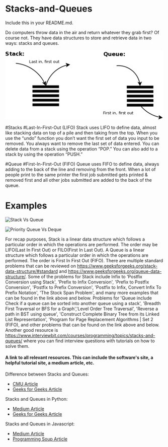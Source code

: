 # Stacks-and-Queues

Include this in your README.md.

Do computers throw data in the air and return whatever they grab first? Of course not.  They have data structures to store and retrieve data in two ways: stacks and queues.  

![](2020-08-18-17-12-30.png)

#Stacks
#Last-In-First-Out (LIFO)
Stack uses LIFO to define data, almost like stacking data on top of a pile and then taking from the top.  When you use the “undo” function you don’t want the first set of data you input to be removed.  You always want to remove the last set of data entered.  You can delete data from a stack using the operation “POP.”  You can also add to a stack by using the operation “PUSH.”

#Queue
#First-In-First-Out (FIFO)
Queue uses FIFO to define data, always adding to the back of the line and removing from the front.  When a lot of people print to the same printer the first job submitted gets printed & removed first and all other jobs submitted are added to the back of the queue.

# Examples

![Stack Vs Queue](https://i.imgur.com/T4YX5cf.png)

![Priority Queue Vs Deque](https://i.imgur.com/xIH24FF.png)

 For recap purposes, Stack is a linear data structure which follows a particular order in which the operations are performed. The order may be LIFO(Last In First Out) or FILO(First In Last Out). A Queue is a linear structure which follows a particular order in which the operations are performed. The order is First In First Out (FIFO). There are multiple standard problems that can be reviewed on https://www.geeksforgeeks.org/stack-data-structure/#standard and https://www.geeksforgeeks.org/queue-data-structure/. Some of the problems for Stack include Infix to 'Postfix Conversion using Stack', 'Prefix to Infix Conversion', 'Prefix to Postfix Conversion', 'Postfix to Prefix Conversion', 'Postfix to Infix, Convert Infix To Prefix Notation', 'The Stock Span Problem', and many more examples that can be found in the link above and below. Problems for 'Queue include Check if a queue can be sorted into another queue using a stack', 'Breadth First Traversal or BFS for a Graph','Level Order Tree Traversal', 'Reverse a path in BST using queue', 'Construct Complete Binary Tree from its Linked List Representation', 'Program for Page Replacement Algorithms | Set 2 (FIFO), and other problems that can be found on the link above and below. Another good resource is https://www.interviewbit.com/courses/programming/topics/stacks-and-queues/ where you can find interview questions with tutorials on how to solve them.


#### A link to all relevant resources. This can include the software's site, a helpful tutorial site, a medium article, etc.

Difference between Stacks and Queues:
* [CMU Article](https://www.cs.cmu.edu/~adamchik/15-121/lectures/Stacks%20and%20Queues/Stacks%20and%20Queues.html)
* [Geeks for Geeks Article](https://www.geeksforgeeks.org/difference-between-stack-and-queue-data-structures/)

Stacks and Queues in Python:
* [Medium Article](https://medium.com/@kojinoshiba/data-structures-in-python-series-2-stacks-queues-8e2a1703d67b)
* [Geeks for Geeks Article](https://www.geeksforgeeks.org/stack-and-queues-in-python/)

Stacks and Queues in Javascript:
* [Medium Article](https://medium.com/javascript-in-plain-english/javascript-what-are-stack-and-queue-79df7af5a566)
* [Programming Soup Article](https://programmingsoup.com/stack-and-queue-in-javascript)
